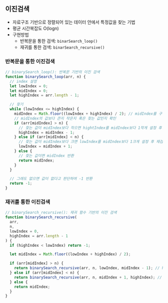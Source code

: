 ## 이진검색

- 자료구조 기반으로 정렬되어 있는 데이터 안에서 특정값을 찾는 기법
- 평균 시간복잡도 O(logn)
- 구현방법
  - 반복문을 통한 검색: `binarSearch_loop()`
  - 재귀를 통한 검색: `binarSearch_recursive()`

### 반복문을 통한 이진검색

```javascript
// binarySearch_loop(): 반복문 기반의 이진 검색
function binarySearch_loop(arr, n) {
  // index 설정
  let lowIndex = 0;
  let midIndex = 0;
  let highIndex = arr.length - 1;

  // 찾기
  while (lowIndex <= highIndex) {
    midIndex = Math.floor((lowIndex + highIndex) / 2); // midIndex를 구한후
    // midIndex의 값보다 큰지 작은지 혹은 찾는 값인지 확인
    if (arr[midIndex] > n) {
      // 찾는 값이 midIndex보다 작으면 hightIndex를 midIndex보다 1작게 설정 후 재검색
      highIndex = midIndex - 1;
    } else if (arr[midIndex] < n) {
      // 찾는 값이 midIndex보다 크면 lowIndex를 midIndex보다 1크게 설정 후 재검색
      lowIndex = midIndex + 1;
    } else {
      // 찾는 값이면 midIndex 반환
      return midIndex;
    }
  }

  // 그래도 없으면 값이 없다고 판단하여 -1 반환
  return -1;
}
```

### 재귀를 통한 이진검색

```javascript
// binarySearch_recursive(): 재귀 함수 기반의 이진 검색
function binarySearch_recursive(
  arr,
  n,
  lowIndex = 0,
  highIndex = arr.length - 1
) {
  if (highIndex < lowIndex) return -1;

  let midIndex = Math.floor((lowIndex + highIndex) / 2);

  if (arr[midIndex] > n) {
    return binarySearch_recursive(arr, n, lowIndex, midIndex - 1); // highIndex를 midIndex-1로 재설정 후 검색
  } else if (arr[midIndex] < n) {
    return binarySearch_recursive(arr, n, midIndex + 1, highIndex); // lowIndex를 midIndex+1로 재설정 후 검색
  } else {
    return midIndex;
  }
}
```
